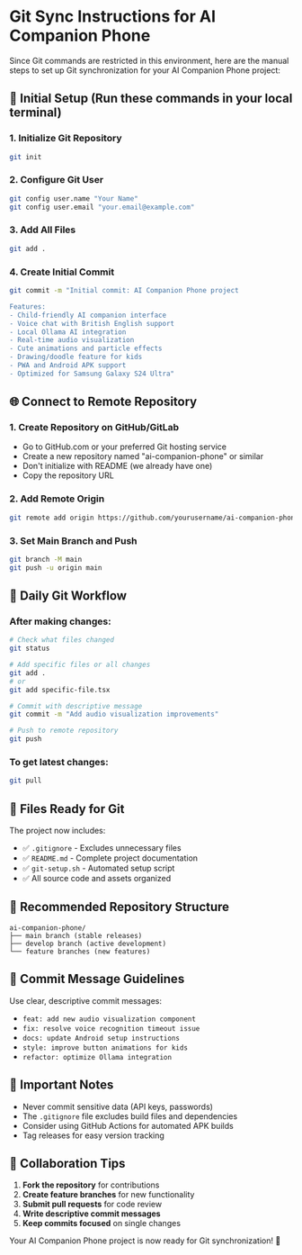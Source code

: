 # Git Sync Instructions for AI Companion Phone

Since Git commands are restricted in this environment, here are the manual steps to set up Git synchronization for your AI Companion Phone project:

## 🚀 Initial Setup (Run these commands in your local terminal)

### 1. Initialize Git Repository
```bash
git init
```

### 2. Configure Git User
```bash
git config user.name "Your Name"
git config user.email "your.email@example.com"
```

### 3. Add All Files
```bash
git add .
```

### 4. Create Initial Commit
```bash
git commit -m "Initial commit: AI Companion Phone project

Features:
- Child-friendly AI companion interface  
- Voice chat with British English support
- Local Ollama AI integration
- Real-time audio visualization
- Cute animations and particle effects
- Drawing/doodle feature for kids
- PWA and Android APK support
- Optimized for Samsung Galaxy S24 Ultra"
```

## 🌐 Connect to Remote Repository

### 1. Create Repository on GitHub/GitLab
- Go to GitHub.com or your preferred Git hosting service
- Create a new repository named "ai-companion-phone" or similar
- Don't initialize with README (we already have one)
- Copy the repository URL

### 2. Add Remote Origin
```bash
git remote add origin https://github.com/yourusername/ai-companion-phone.git
```

### 3. Set Main Branch and Push
```bash
git branch -M main
git push -u origin main
```

## 🔄 Daily Git Workflow

### After making changes:
```bash
# Check what files changed
git status

# Add specific files or all changes
git add .
# or
git add specific-file.tsx

# Commit with descriptive message
git commit -m "Add audio visualization improvements"

# Push to remote repository
git push
```

### To get latest changes:
```bash
git pull
```

## 📁 Files Ready for Git

The project now includes:
- ✅ `.gitignore` - Excludes unnecessary files
- ✅ `README.md` - Complete project documentation  
- ✅ `git-setup.sh` - Automated setup script
- ✅ All source code and assets organized

## 🎯 Recommended Repository Structure

```
ai-companion-phone/
├── main branch (stable releases)
├── develop branch (active development)
└── feature branches (new features)
```

## 📝 Commit Message Guidelines

Use clear, descriptive commit messages:
- `feat: add new audio visualization component`
- `fix: resolve voice recognition timeout issue`
- `docs: update Android setup instructions`
- `style: improve button animations for kids`
- `refactor: optimize Ollama integration`

## 🔐 Important Notes

- Never commit sensitive data (API keys, passwords)
- The `.gitignore` file excludes build files and dependencies
- Consider using GitHub Actions for automated APK builds
- Tag releases for easy version tracking

## 🤝 Collaboration Tips

1. **Fork the repository** for contributions
2. **Create feature branches** for new functionality
3. **Submit pull requests** for code review
4. **Write descriptive commit messages**
5. **Keep commits focused** on single changes

Your AI Companion Phone project is now ready for Git synchronization! 🎉